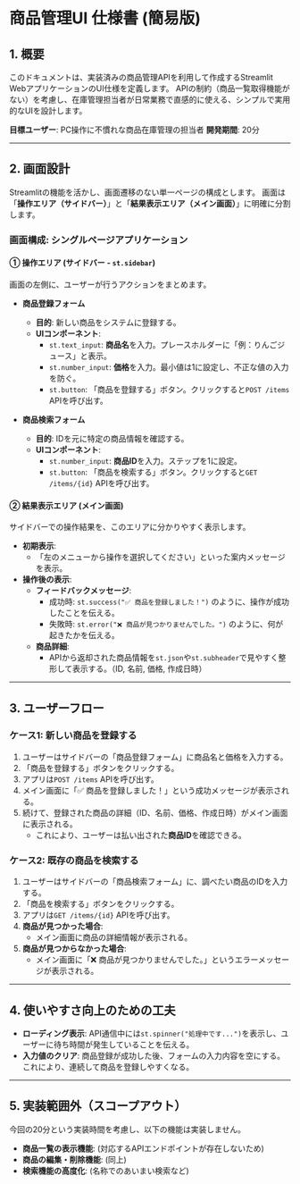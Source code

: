 # 商品管理UI 仕様書 (簡易版)

## 1. 概要

このドキュメントは、実装済みの商品管理APIを利用して作成するStreamlit WebアプリケーションのUI仕様を定義します。
APIの制約（商品一覧取得機能がない）を考慮し、在庫管理担当者が日常業務で直感的に使える、シンプルで実用的なUIを設計します。

**目標ユーザー**: PC操作に不慣れな商品在庫管理の担当者
**開発期間**: 20分

---

## 2. 画面設計

Streamlitの機能を活かし、画面遷移のない単一ページの構成とします。
画面は「**操作エリア（サイドバー）**」と「**結果表示エリア（メイン画面）**」に明確に分割します。

### **画面構成: シングルページアプリケーション**

#### ① 操作エリア (サイドバー - `st.sidebar`)

画面の左側に、ユーザーが行うアクションをまとめます。

-   **商品登録フォーム**
    -   **目的**: 新しい商品をシステムに登録する。
    -   **UIコンポーネント**:
        -   `st.text_input`: **商品名**を入力。プレースホルダーに「例：りんごジュース」と表示。
        -   `st.number_input`: **価格**を入力。最小値は1に設定し、不正な値の入力を防ぐ。
        -   `st.button`: 「商品を登録する」ボタン。クリックすると`POST /items` APIを呼び出す。

-   **商品検索フォーム**
    -   **目的**: IDを元に特定の商品情報を確認する。
    -   **UIコンポーネント**:
        -   `st.number_input`: **商品ID**を入力。ステップを1に設定。
        -   `st.button`: 「商品を検索する」ボタン。クリックすると`GET /items/{id}` APIを呼び出す。

#### ② 結果表示エリア (メイン画面)

サイドバーでの操作結果を、このエリアに分かりやすく表示します。

-   **初期表示**:
    -   「左のメニューから操作を選択してください」といった案内メッセージを表示。
-   **操作後の表示**:
    -   **フィードバックメッセージ**:
        -   成功時: `st.success("✅ 商品を登録しました！")` のように、操作が成功したことを伝える。
        -   失敗時: `st.error("❌ 商品が見つかりませんでした。")` のように、何が起きたかを伝える。
    -   **商品詳細**:
        -   APIから返却された商品情報を`st.json`や`st.subheader`で見やすく整形して表示する。（ID, 名前, 価格, 作成日時）

---

## 3. ユーザーフロー

### **ケース1: 新しい商品を登録する**

1.  ユーザーはサイドバーの「商品登録フォーム」に商品名と価格を入力する。
2.  「商品を登録する」ボタンをクリックする。
3.  アプリは`POST /items` APIを呼び出す。
4.  メイン画面に「✅ 商品を登録しました！」という成功メッセージが表示される。
5.  続けて、登録された商品の詳細（ID、名前、価格、作成日時）がメイン画面に表示される。
    -   これにより、ユーザーは払い出された**商品ID**を確認できる。

### **ケース2: 既存の商品を検索する**

1.  ユーザーはサイドバーの「商品検索フォーム」に、調べたい商品のIDを入力する。
2.  「商品を検索する」ボタンをクリックする。
3.  アプリは`GET /items/{id}` APIを呼び出す。
4.  **商品が見つかった場合**:
    -   メイン画面に商品の詳細情報が表示される。
5.  **商品が見つからなかった場合**:
    -   メイン画面に「❌ 商品が見つかりませんでした。」というエラーメッセージが表示される。

---

## 4. 使いやすさ向上のための工夫

-   **ローディング表示**: API通信中には`st.spinner("処理中です...")`を表示し、ユーザーに待ち時間が発生していることを伝える。
-   **入力値のクリア**: 商品登録が成功した後、フォームの入力内容を空にする。これにより、連続して商品を登録しやすくなる。

---

## 5. 実装範囲外（スコープアウト）

今回の20分という実装時間を考慮し、以下の機能は実装しません。

-   **商品一覧の表示機能**: (対応するAPIエンドポイントが存在しないため)
-   **商品の編集・削除機能**: (同上)
-   **検索機能の高度化**: (名称でのあいまい検索など) 